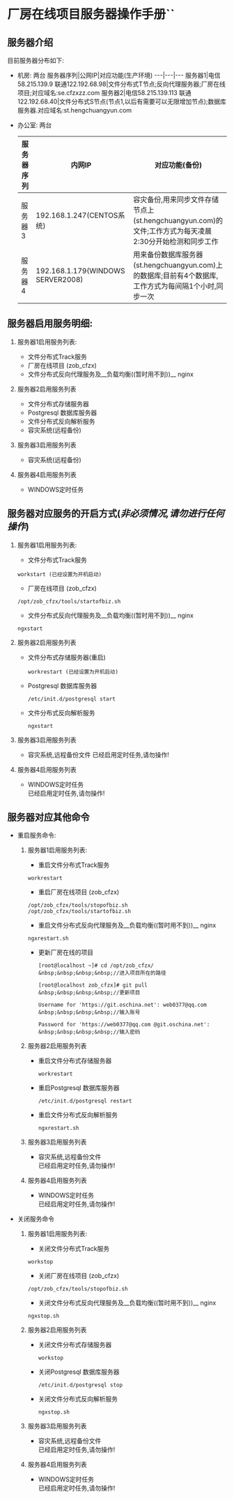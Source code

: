 # 厂房在线项目服务器操作手册``
## 服务器介绍
目前服务器分布如下:

- 机房: 两台
    服务器序列|公网IP|对应功能(生产环境)
 	---|---|---
 	服务器1|电信58.215.139.9 联通122.192.68.98|文件分布式T节点;反向代理服务器;厂房在线项目;对应域名:se.cfzxzz.com
 	服务器2|电信58.215.139.113 联通122.192.68.40|文件分布式S节点(节点1,以后有需要可以无限增加节点);数据库服务器.对应域名:st.hengchuangyun.com
 	 
- 办公室: 两台

	服务器序列|内网IP|对应功能(备份)
 	 ---|---|---
 	 服务器3|192.168.1.247(CENTOS系统)|容灾备份,用来同步文件存储节点上(st.hengchuangyun.com)的文件;工作方式为每天凌晨2:30分开始检测和同步工作
 	 服务器4|192.168.1.179(WINDOWS SERVER2008)|用来备份数据库服务器(st.hengchuangyun.com)上的数据库;目前有4个数据库,工作方式为每间隔1个小时,同步一次

## 服务器启用服务明细:

   1. 服务器1启用服务列表:
   	  - 文件分布式Track服务
   	  - 厂房在线项目 (zob_cfzx) 
   	  - 文件分布式反向代理服务及__负载均衡((暂时用不到))__ nginx
      
   2. 服务器2启用服务列表
   	  - 文件分布式存储服务器
   	  - Postgresql 数据库服务器 
   	  - 文件分布式反向解析服务 
   	  - 容灾系统(远程备份)

   3. 服务器3启用服务列表
   	  - 容灾系统(远程备份)

   4. 服务器4启用服务列表
   	  - WINDOWS定时任务  

## 服务器对应服务的开启方式(___非必须情况,请勿进行任何操作___)

   1. 服务器1启用服务列表:
   	  - 文件分布式Track服务
   	  	
   	  `workstart (已经设置为开机启动)`  
   	   	  
   	  - 厂房在线项目 (zob_cfzx) 

   	  `/opt/zob_cfzx/tools/startofbiz.sh`
   	  
   	  - 文件分布式反向代理服务及__负载均衡((暂时用不到))__ nginx

      `ngxstart`
   2. 服务器2启用服务列表
   	  - 文件分布式存储服务器(重启)

		`workrestart (已经设置为开机启动)` 
		   	  
   	  - Postgresql 数据库服务器

   	  	`/etc/init.d/postgresql start` 
   	  	
   	  - 文件分布式反向解析服务 

   	  	`ngxstart`
   	  
   3. 服务器3启用服务列表
   	  - 容灾系统,远程备份文件 
		已经启用定时任务,请勿操作!
   4. 服务器4启用服务列表
   	  - WINDOWS定时任务  
		已经启用定时任务,请勿操作!

## 服务器对应其他命令

- 重启服务命令:
   1. 服务器1启用服务列表: 
   	  - 重启文件分布式Track服务
   	  	
   	  `workrestart`   	  

	  - 重启厂房在线项目 (zob_cfzx) 

   	  ```
   	  /opt/zob_cfzx/tools/stopofbiz.sh
   	  /opt/zob_cfzx/tools/startofbiz.sh
   	  ```
   	  
   	  - 重启文件分布式反向代理服务及__负载均衡((暂时用不到))__ nginx

      `ngxrestart.sh`
      

      - 更新厂房在线的项目
      
         ```      
         [root@localhost ~]# cd /opt/zob_cfzx/		&nbsp;&nbsp;&nbsp;&nbsp;//进入项目所在的路径
         
         [root@localhost zob_cfzx]# git pull		&nbsp;&nbsp;&nbsp;&nbsp;//更新项目
         
         Username for 'https://git.oschina.net': web0377@qq.com 	&nbsp;&nbsp;&nbsp;&nbsp;//输入账号
         
	     Password for 'https://web0377@qq.com @git.oschina.net':	&nbsp;&nbsp;&nbsp;&nbsp;//输入密码
	     ```
	     
	     

   2. 服务器2启用服务列表
   	  - 重启文件分布式存储服务器

		`workrestart`
				 	  
   	  - 重启Postgresql 数据库服务器

   	  	`/etc/init.d/postgresql restart` 
   	  - 重启文件分布式反向解析服务 

   	  	`ngxrestart.sh`
   	  
   3. 服务器3启用服务列表
   	  - 容灾系统,远程备份文件  
		已经启用定时任务,请勿操作!
   4. 服务器4启用服务列表
   	  - WINDOWS定时任务  
		已经启用定时任务,请勿操作!

- 关闭服务命令

   1. 服务器1启用服务列表:
   	  - 关闭文件分布式Track服务
   	  	
   	  `workstop`
   	     	  
   	  - 关闭厂房在线项目 (zob_cfzx) 

   	  `/opt/zob_cfzx/tools/stopofbiz.sh`
   	  
   	  - 关闭文件分布式反向代理服务及__负载均衡((暂时用不到))__ nginx

      `ngxstop.sh`
      
   2. 服务器2启用服务列表
   	  - 关闭文件分布式存储服务器

		`workstop `
		    	  
   	  - 关闭Postgresql 数据库服务器

   	  	`/etc/init.d/postgresql stop` 
   	  	
   	  - 关闭文件分布式反向解析服务 

   	  	`ngxstop.sh`
   	  
   3. 服务器3启用服务列表
   	  - 容灾系统,远程备份文件  
		已经启用定时任务,请勿操作!
   4. 服务器4启用服务列表
   	  - WINDOWS定时任务  
		已经启用定时任务,请勿操作!